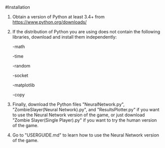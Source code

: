 #Installation

1. Obtain a version of Python at least 3.4+ from https://www.python.org/downloads/
2. If the distribution of Python you are using does not contain the following libraries, download and install them independently:

      -math

      -time
      
      -random
      
      -socket
      
      -matplotlib
      
      -copy
      
3. Finally, download the Python files "NeuralNetwork.py", "ZombieSlayer(Neural Network).py", and "ResultsPlotter.py" if you want to use the Neural Network version of the game, or just download "Zombie Slayer(Single Player).py" if you want to try the human version of the game.
4. Go to "USERGUIDE.md" to learn how to use the Neural Network version of the game.
